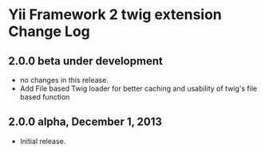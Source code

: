 Yii Framework 2 twig extension Change Log
=========================================

2.0.0 beta under development
----------------------------

- no changes in this release.
- Add File based Twig loader for better caching and usability of twig's file based function

2.0.0 alpha, December 1, 2013
-----------------------------

- Initial release.
